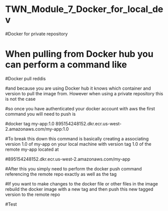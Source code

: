 # TWN_Module_7_Docker_for_local_dev


#Docker for private repository


# When pulling from Docker hub you can perform a command like 

#Docker pull reddis 

#and because you are using Docker hub it knows which container and version to pull the image from. However when using a private repository this is not the case

#so once you have authenticated your docker account with aws the first command you will need to push is

#docker tag my-app:1.0 895154248152.dkr.ecr.us-west-2.amazonaws.com/my-app:1.0

#To break this down this command is basically creating a associating version 1.0 of my-app on your local machine with version tag 1.0 of the remote my-app located at


#895154248152.dkr.ecr.us-west-2.amazonaws.com/my-app

#After this you simply need to perform the docker push command referencing the remote repo exactly as well as the tag

#If you want to make changes to the docker file or other files in the image rebuild the docker image with a new tag and then push this new tagged version to the remote repo


#Test
